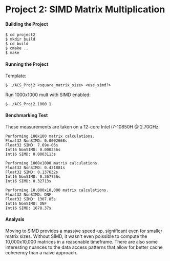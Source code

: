 # Project 2: SIMD Matrix Multiplication

#### Building the Project
```
$ cd project2
$ mkdir build
$ cd build
$ cmake ..
$ make
```

#### Running the Project

Template:
```
$ ./ACS_Proj2 <square_matrix_size> <use_simd?>
```

Run 1000x1000 mult with SIMD enabled:
```
$ ./ACS_Proj2 1000 1
```

#### Benchmarking Test

These measurements are taken on a 12-core Intel i7-10850H @ 2.70GHz.

```
Performing 100x100 matrix calculations.
Float32 NonSIMD: 0.0002668s
Float32 SIMD: 7.69e-05s
Int16 NonSIMD: 0.000256s
Int16 SIMD: 0.0003113s

Performing 1000x1000 matrix calculations.
Float32 NonSIMD: 0.431881s
Float32 SIMD: 0.137632s
Int16 NonSIMD: 0.367756s
Int16 SIMD: 0.32713s

Performing 10,000x10,000 matrix calculations.
Float32 NonSIMD: DNF
Float32 SIMD: 1307.85s
Int16 NonSIMD: DNF
Int16 SIMD: 1678.37s
```

#### Analysis

Moving to SIMD provides a massive speed-up, significant even for smaller matrix sizes. Without SIMD, it wasn't even poissible to compute the 10,000x10,000 matrices in a reasonable timeframe. There are also some interesting nuances to the data access patterns that allow for better cache coherency than a naive approach. 
